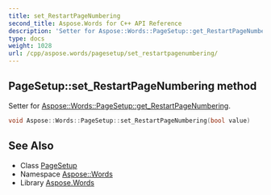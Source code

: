 ```yaml
---
title: set_RestartPageNumbering
second_title: Aspose.Words for C++ API Reference
description: 'Setter for Aspose::Words::PageSetup::get_RestartPageNumbering.'
type: docs
weight: 1028
url: /cpp/aspose.words/pagesetup/set_restartpagenumbering/
---
```

## PageSetup::set_RestartPageNumbering method


Setter for [Aspose::Words::PageSetup::get_RestartPageNumbering](../get_restartpagenumbering/).

```cpp
void Aspose::Words::PageSetup::set_RestartPageNumbering(bool value)
```

## See Also

* Class [PageSetup](../)
* Namespace [Aspose::Words](../../)
* Library [Aspose.Words](../../../)
